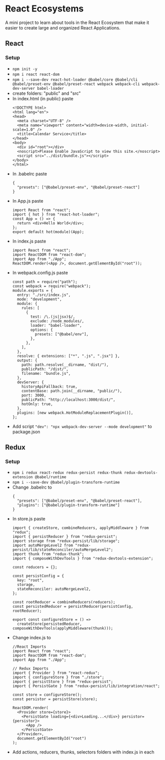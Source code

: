 # React Ecosystems

A mini project to learn about tools in the React Ecosystem that make it easier to create large and organized React Applications.

## React

### Setup

- `npm init -y`
- `npm i react react-dom`
- `npm i --save-dev react-hot-loader @babel/core @babel/cli @babel/preset-env @babel/preset-react webpack webpack-cli webpack-dev-server babel-loader`
- create folders: "public" and "src"
- In index.html (in public) paste
  ```
  <!DOCTYPE html>
  <html lang="en">
  <head>
    <meta charset="UTF-8" />
    <meta name="viewport" content="width=device-width, initial-scale=1.0" />
    <title>Calendar Service</title>
  </head>
  <body>
    <div id="root"></div>
    <noscript>Please Enable JavaScript to view this site.</noscript>
    <script src="../dist/bundle.js"></script>
  </body>
  </html>
  ```
- In .babelrc paste 
  ```
  {
    "presets": ["@babel/preset-env", "@babel/preset-react"]
  }
  ```
- In App.js paste
  ```
  import React from "react";
  import { hot } from "react-hot-loader";
  const App = () => {
    return <div>Hello World</div>;
  };
  export default hot(module)(App);
  ```
- In index.js paste
  ```
  import React from "react";
  import ReactDOM from "react-dom";
  import App from "./App";
  ReactDOM.render(<App />, document.getElementById("root"));
  ```
- In webpack.config.js paste
  ```
  const path = require("path");
  const webpack = require("webpack");
  module.exports = {
    entry: "./src/index.js",
    mode: "development",
    module: {
      rules: [
        {
          test: /\.(js|jsx)$/,
          exclude: /node_modules/,
          loader: "babel-loader",
          options: {
            presets: ["@babel/env"],
          },
        },
      ],
    },
    resolve: { extensions: ["*", ".js", ".jsx"] },
    output: {
      path: path.resolve(__dirname, "dist/"),
      publicPath: "/dist/",
      filename: "bundle.js",
    },
    devServer: {
      historyApiFallback: true,
      contentBase: path.join(__dirname, "public/"),
      port: 3000,
      publicPath: "http://localhost:3000/dist/",
      hotOnly: true,
    },
    plugins: [new webpack.HotModuleReplacementPlugin()],
  };
  ```
- Add script `"dev": "npx webpack-dev-server --mode development"` to package.json

## Redux

### Setup

- `npm i redux react-redux redux-persist redux-thunk redux-devtools-extension @babel/runtime`
- `npm i --save-dev @babel/plugin-transform-runtime`
- Change .babelrc to
  ```
  {
    "presets": ["@babel/preset-env", "@babel/preset-react"],
    "plugins": ["@babel/plugin-transform-runtime"]
  }
  ```
- In store.js paste
  ```
  import { createStore, combineReducers, applyMiddleware } from "redux";
  import { persistReducer } from "redux-persist";
  import storage from "redux-persist/lib/storage";
  import autoMergeLevel2 from "redux-persist/lib/stateReconciler/autoMergeLevel2";
  import thunk from "redux-thunk";
  import { composeWithDevTools } from "redux-devtools-extension";

  const reducers = {};

  const persistConfig = {
    key: "root",
    storage,
    stateReconciler: autoMergeLevel2,
  };

  const rootReducer = combineReducers(reducers);
  const persistedReducer = persistReducer(persistConfig, rootReducer);

  export const configureStore = () =>
    createStore(persistedReducer, composeWithDevTools(applyMiddleware(thunk)));
  ```
- Change index.js to
  ```
  //React Imports
  import React from "react";
  import ReactDOM from "react-dom";
  import App from "./App";

  // Redux Imports
  import { Provider } from "react-redux";
  import { configureStore } from "./store";
  import { persistStore } from "redux-persist";
  import { PersistGate } from "redux-persist/lib/integration/react";

  const store = configureStore();
  const persistor = persistStore(store);

  ReactDOM.render(
    <Provider store={store}>
      <PersistGate loading={<div>Loading...</div>} persistor={persistor}>
        <App />
      </PersistGate>
    </Provider>,
    document.getElementById("root")
  );
  ```
- Add actions, reducers, thunks, selectors folders with index.js in each
